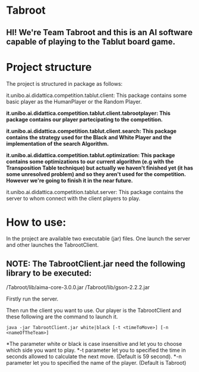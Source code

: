 # Tabroot
## HI! We're Team Tabroot and this is an AI software capable of playing to the Tablut board game.

# Project structure

The project is structured in package as follows:

it.unibo.ai.didattica.competition.tablut.client:
This package contains some basic player as the HumanPlayer or the Random Player.

**it.unibo.ai.didattica.competition.tablut.client.tabrootplayer:
This package contains our player partecipating to the competition.**

**it.unibo.ai.didattica.competition.tablut.client.search:
This package contains the strategy used for the Black and White Player and the implementation of the search Algorithm.**

**it.unibo.ai.didattica.competition.tablut.optimization:
This package contains some optimizations to our current algorithm (e.g with the Transposition Table technique) but actually we haven't finished yet (it has some unresolved problem) and so they aren't used for the competition. However we're going to finish it in the near future.**

it.unibo.ai.didattica.competition.tablut.server:
This package contains the server to whom connect with the client players to play.



# How to use:

In the project are available two executable (jar) files. One launch the server and other launches the TabrootClient.

## NOTE: The TabrootClient.jar need the following library to be executed:
/Tabroot/lib/aima-core-3.0.0.jar
/Tabroot/lib/gson-2.2.2.jar


Firstly run the server.

Then run the client you want to use.
Our player is the TabrootClient and these following are the command to launch it.

```
java -jar TabrootClient.jar white|black [-t <timeToMove>] [-n <nameOfTheTeam>]
```

*The parameter white or black is case insensitive and let you to choose which side you want to play.
*-t parameter let you to specified the time in seconds allowed to calculate the next move. (Default is 59 second).
*-n parameter let you to specified the name of the player. (Default is Tabroot)
